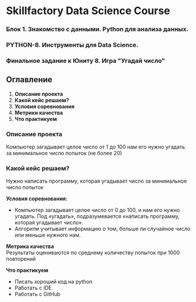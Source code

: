 # Skillfactory Data Science Course 
### Блок 1. Знакомство с данными. Python для анализа данных.  
### PYTHON-8. Инструменты для Data Science.  
### Финальное задание к Юниту 8. Игра "Угадай число"


## Оглавление  
1. **Описание проекта**
2. **Какой кейс решаем?**
3. **Условия соревнования**
4. **Метрики качества**  
5. **Что практикуем**  


### **Описание проекта**
Компьютер загадывает целое число от 1 до 100 нам его нужно угадать за минимальное число попыток (не более 20)


### **Какой кейс решаем?**   
Нужно написать программу, которая угадывает число за минимальное число попыток


**Условия соревнования:**  
- Компьютер загадывает целое число от 0 до 100, и нам его нужно угадать. Под «угадать», подразумевается «написать программу, которая угадывает число».
- Алгоритм учитывает информацию о том, больше ли случайное число или меньше нужного нам.

**Метрика качества**     
Результаты оцениваются по среднему количеству попыток при 1000 повторений

**Что практикуем**     
- Писать хороший код на python
- Работать с IDE
- Работать с GitHub